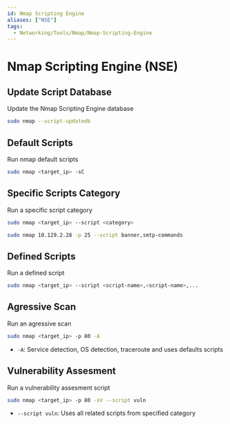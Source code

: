 ```yaml
---
id: Nmap Scripting Engine
aliases: ["NSE"]
tags:
  - Networking/Tools/Nmap/Nmap-Scripting-Engine
---
```


# Nmap Scripting Engine (NSE)

## Update Script Database

Update the Nmap Scripting Engine database

```sh
sudo nmap --script-updatedb
```

## Default Scripts

Run nmap default scripts

```sh
sudo nmap <target_ip> -sC
```

## Specific Scripts Category

Run a specific script category

```sh
sudo nmap <target_ip> --script <category>
```

```sh
sudo nmap 10.129.2.28 -p 25 --script banner,smtp-commands
```

## Defined Scripts

Run a defined script

```sh
sudo nmap <target_ip> --script <script-name>,<script-name>,...
```

## Agressive Scan

Run an agressive scan

```sh
sudo nmap <target_ip> -p 80 -A
```

- `-A`: Service detection, OS detection, traceroute and uses defaults scripts

## Vulnerability Assesment

Run a vulnerability assesment script

```sh
sudo nmap <target_ip> -p 80 -sV --script vuln
```

- `--script vuln`: Uses all related scripts from specified category
